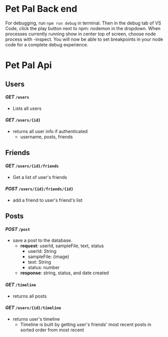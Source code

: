 # Pet Pal Back end

For debugging, run `npm run debug` in terminal. Then in the debug tab of VS Code, click the play button next to npm: nodemon in the dropdown. When processes currently running show in center top of screen, choose node process with -inspect. You will now be able to set breakpoints in your node code for a complete debug experience.

# Pet Pal Api

## Users

#### _GET_ `/users`

- Lists all users

#### _GET_ `/users/{id}`

- returns all user info if authenticated
  - username, posts, friends

## Friends

#### _GET_ `/users/{id}/friends`

- Get a list of user's friends

#### _POST_ `/users/{id}/friends/{id}`

- add a friend to user's friend's list

## Posts

#### _POST_ `/post`

- save a post to the database.
  - **request**: userId, sampleFile, text, status
    - userId: String
    - sampleFile: (image)
    - text: String
    - status: number
  - **response**: string, status, and date created

#### _GET_ `/timeline`

- returns all posts

#### _GET_ `/users/{id}/timeline`

- returns user's timeline
  - Timeline is built by getting user's friends' most recent posts in sorted order from most recent
